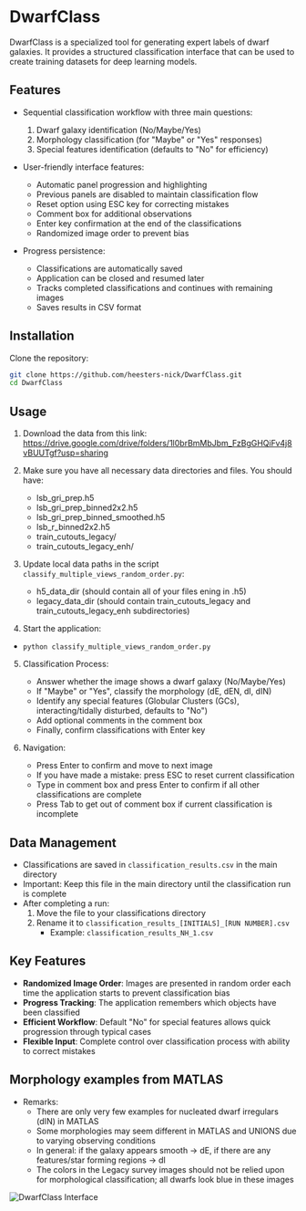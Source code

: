 # DwarfClass
DwarfClass is a specialized tool for generating expert labels of dwarf galaxies. It provides a structured classification interface that can be used to create training datasets for deep learning models.

## Features

- Sequential classification workflow with three main questions:
  1. Dwarf galaxy identification (No/Maybe/Yes)
  2. Morphology classification (for "Maybe" or "Yes" responses)
  3. Special features identification (defaults to "No" for efficiency)

- User-friendly interface features:
  - Automatic panel progression and highlighting
  - Previous panels are disabled to maintain classification flow
  - Reset option using ESC key for correcting mistakes
  - Comment box for additional observations
  - Enter key confirmation at the end of the classifications
  - Randomized image order to prevent bias

- Progress persistence:
  - Classifications are automatically saved
  - Application can be closed and resumed later
  - Tracks completed classifications and continues with remaining images
  - Saves results in CSV format

## Installation

Clone the repository:
```bash
git clone https://github.com/heesters-nick/DwarfClass.git
cd DwarfClass
```

## Usage

1. Download the data from this link: https://drive.google.com/drive/folders/1l0brBmMbJbm_FzBgGHQiFv4j8vBUUTgf?usp=sharing

2. Make sure you have all necessary data directories and files. You should have:
    - lsb_gri_prep.h5
    - lsb_gri_prep_binned2x2.h5
    - lsb_gri_prep_binned_smoothed.h5
    - lsb_r_binned2x2.h5
    - train_cutouts_legacy/
    - train_cutouts_legacy_enh/

3. Update local data paths in the script `classify_multiple_views_random_order.py`:
    - h5_data_dir (should contain all of your files ening in .h5)
    - legacy_data_dir (should contain train_cutouts_legacy and train_cutouts_legacy_enh subdirectories)

4. Start the application:
  - `python classify_multiple_views_random_order.py`

5. Classification Process:
    - Answer whether the image shows a dwarf galaxy (No/Maybe/Yes)
    - If "Maybe" or "Yes", classify the morphology (dE, dEN, dI, dIN)
    - Identify any special features (Globular Clusters (GCs), interacting/tidally disturbed, defaults to "No")
    - Add optional comments in the comment box
    - Finally, confirm classifications with Enter key
    
6. Navigation:
    - Press Enter to confirm and move to next image
    - If you have made a mistake: press ESC to reset current classification
    - Type in comment box and press Enter to confirm if all other classifications are complete
    - Press Tab to get out of comment box if current classification is incomplete

## Data Management

- Classifications are saved in `classification_results.csv` in the main directory
- Important: Keep this file in the main directory until the classification run is complete
- After completing a run:
    1.  Move the file to your classifications directory
    2. Rename it to `classification_results_[INITIALS]_[RUN NUMBER].csv`
        - Example: `classification_results_NH_1.csv`

## Key Features

- **Randomized Image Order**: Images are presented in random order each time the application starts to prevent classification bias
- **Progress Tracking**: The application remembers which objects have been classified
- **Efficient Workflow**: Default "No" for special features allows quick progression through typical cases
- **Flexible Input**: Complete control over classification process with ability to correct mistakes

## Morphology examples from MATLAS

- Remarks:
  - There are only very few examples for nucleated dwarf irregulars (dIN) in MATLAS
  - Some morphologies may seem different in MATLAS and UNIONS due to varying observing conditions
  - In general: if the galaxy appears smooth -> dE, if there are any features/star forming regions -> dI
  - The colors in the Legacy survey images should not be relied upon for morphological classification; all dwarfs look blue in these images
  

![DwarfClass Interface](images/morph_examples.png)
